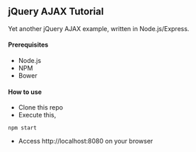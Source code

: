 ## jQuery AJAX Tutorial
Yet another jQuery AJAX example, written in Node.js/Express. 

#### Prerequisites
- Node.js
- NPM
- Bower


#### How to use
- Clone this repo
- Execute this, 
```
npm start
```
- Access http://localhost:8080 on your browser
